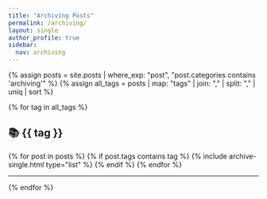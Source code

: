 ```yaml
---
title: "Archiving Posts"
permalink: /archiving/
layout: single
author_profile: true
sidebar:
  nav: archiving
---
```


 
{% assign posts = site.posts | where_exp: "post", "post.categories contains 'archiving'" %}
{% assign all_tags = posts | map: "tags" | join: "," | split: "," | uniq | sort %}

{% for tag in all_tags %}
  <h2 id="{{ tag | slugify }}">📚 {{ tag }}</h2>
  <div class="entries-list">
    {% for post in posts %}
      {% if post.tags contains tag %}
        {% include archive-single.html type="list" %}
      {% endif %}
    {% endfor %}
  </div>
  <hr>
{% endfor %}